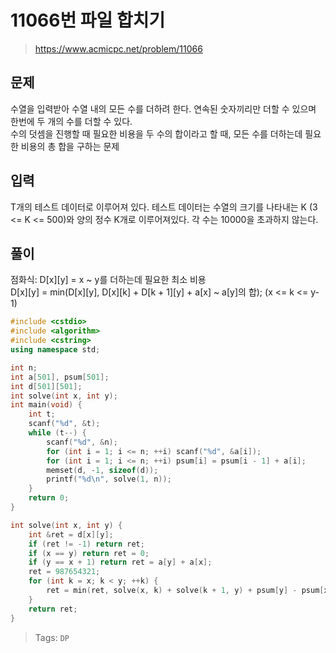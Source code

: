 # 11066번 파일 합치기
>https://www.acmicpc.net/problem/11066

## 문제
수열을 입력받아 수열 내의 모든 수를 더하려 한다. 연속된 숫자끼리만 더할 수 있으며 한번에 두 개의 수를 더할 수 있다.  
수의 덧셈을 진행할 때 필요한 비용을 두 수의 합이라고 할 때, 모든 수를 더하는데 필요한 비용의 총 합을 구하는 문제

## 입력
T개의 테스트 데이터로 이루어져 있다. 테스트 데이터는 수열의 크기를 나타내는 K (3 <= K <= 500)와 양의 정수 K개로 이루어져있다. 각 수는 10000을 초과하지 않는다.

## 풀이
점화식: D[x][y] = x ~ y를 더하는데 필요한 최소 비용  
D[x][y] = min(D[x][y], D[x][k] + D[k + 1][y] + a[x] ~ a[y]의 합); (x <= k <= y-1)

```cpp
#include <cstdio>
#include <algorithm>
#include <cstring>
using namespace std;

int n;
int a[501], psum[501];
int d[501][501];
int solve(int x, int y);
int main(void) {
    int t;
    scanf("%d", &t);
    while (t--) {
        scanf("%d", &n);
        for (int i = 1; i <= n; ++i) scanf("%d", &a[i]);
        for (int i = 1; i <= n; ++i) psum[i] = psum[i - 1] + a[i];
        memset(d, -1, sizeof(d));
        printf("%d\n", solve(1, n));
    }
    return 0;
}

int solve(int x, int y) {
    int &ret = d[x][y];
    if (ret != -1) return ret;
    if (x == y) return ret = 0;
    if (y == x + 1) return ret = a[y] + a[x];
    ret = 987654321;
    for (int k = x; k < y; ++k) {
        ret = min(ret, solve(x, k) + solve(k + 1, y) + psum[y] - psum[x - 1]);
    }
    return ret;
}
```

>Tags: `DP`